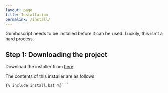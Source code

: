 ```yaml
---
layout: page
title: Installation
permalink: /install/
---
```


Gumboscript needs to be installed before it can be used.
Luckily, this isn't a hard process.

## Step 1: Downloading the project

Download the installer from [here](files/install.bat)

The contents of this installer are as follows:

```
{% include install.bat %}```
